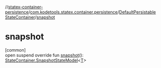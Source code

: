 //[statex-container-persistence](../../../index.md)/[com.kodetools.statex.container.persistence](../index.md)/[DefaultPersistableStateContainer](index.md)/[snapshot](snapshot.md)

# snapshot

[common]\
open suspend override fun [snapshot](snapshot.md)(): [StateContainer.SnapshotStateModel](../../../../statex-container/statex-container/com.kodetools.statex.container/-state-container/-snapshot-state-model/index.md)&lt;[T](index.md)&gt;
